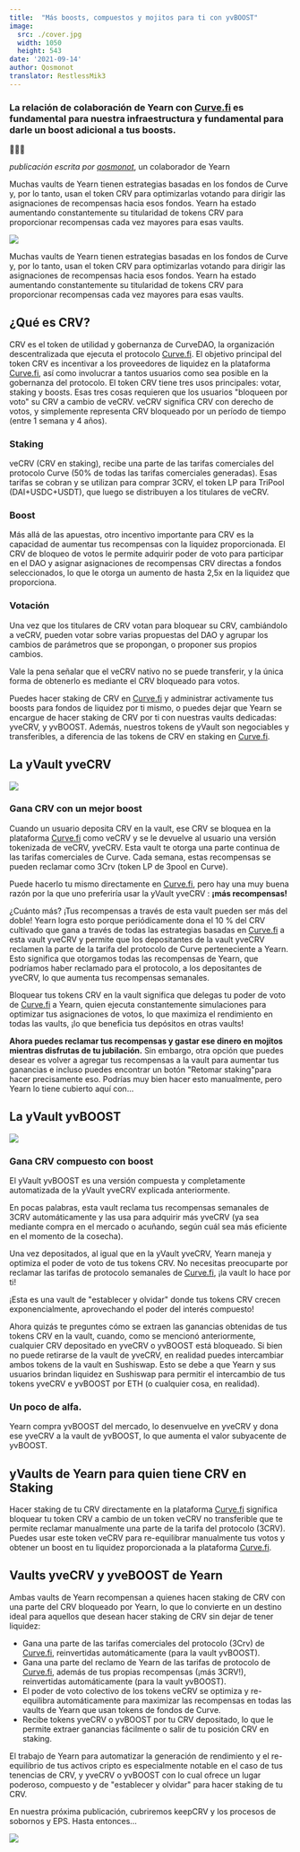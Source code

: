 ```yaml
---
title:  "Más boosts, compuestos y mojitos para ti con yvBOOST"
image:
  src: ./cover.jpg
  width: 1050
  height: 543
date: '2021-09-14'
author: Qosmonot
translator: RestlessMik3
---
```


### La relación de colaboración de Yearn con [Curve.fi](http://curve.fi/) es fundamental para nuestra infraestructura y fundamental para darle un boost adicional a tus boosts.

🔵🤝🌈

_publicación escrita por_ [_qosmonot_](http://twitter.com/qosmonot), un colaborador de Yearn

Muchas vaults de Yearn tienen estrategias basadas en los fondos de Curve y, por lo tanto, usan el token CRV para optimizarlas votando para dirigir las asignaciones de recompensas hacia esos fondos. Yearn ha estado aumentando constantemente su titularidad de tokens CRV para proporcionar recompensas cada vez mayores para esas vaults.

![](image1.jpg?w=1050&h=651)

Muchas vaults de Yearn tienen estrategias basadas en los fondos de Curve y, por lo tanto, usan el token CRV para optimizarlas votando para dirigir las asignaciones de recompensas hacia esos fondos. Yearn ha estado aumentando constantemente su titularidad de tokens CRV para proporcionar recompensas cada vez mayores para esas vaults.

## ¿Qué es CRV?

CRV es el token de utilidad y gobernanza de CurveDAO, la organización descentralizada que ejecuta el protocolo [Curve.fi](http://curve.fi/). El objetivo principal del token CRV es incentivar a los proveedores de liquidez en la plataforma [Curve.fi](http://curve.fi/), así como involucrar a tantos usuarios como sea posible en la gobernanza del protocolo. El token CRV tiene tres usos principales: votar, staking y boosts. Esas tres cosas requieren que los usuarios "bloqueen por voto" su CRV a cambio de veCRV. veCRV significa CRV con derecho de votos, y simplemente representa CRV bloqueado por un período de tiempo (entre 1 semana y 4 años).

### Staking

veCRV (CRV en staking), recibe una parte de las tarifas comerciales del protocolo Curve (50% de todas las tarifas comerciales generadas). Esas tarifas se cobran y se utilizan para comprar 3CRV, el token LP para TriPool (DAI+USDC+USDT), que luego se distribuyen a los titulares de veCRV.

### Boost

Más allá de las apuestas, otro incentivo importante para CRV es la capacidad de aumentar tus recompensas con la liquidez proporcionada. El CRV de bloqueo de votos le permite adquirir poder de voto para participar en el DAO y asignar asignaciones de recompensas CRV directas a fondos seleccionados, lo que le otorga un aumento de hasta 2,5x en la liquidez que proporciona.

### Votación

Una vez que los titulares de CRV votan para bloquear su CRV, cambiándolo a veCRV, pueden votar sobre varias propuestas del DAO y agrupar los cambios de parámetros que se propongan, o proponer sus propios cambios.

Vale la pena señalar que el veCRV nativo no se puede transferir, y la única forma de obtenerlo es mediante el CRV bloqueado para votos.

Puedes hacer staking de CRV en [Curve.fi](http://curve.fi/) y administrar activamente tus boosts para fondos de liquidez por ti mismo, o puedes dejar que Yearn se encargue de hacer staking de CRV por ti con nuestras vaults dedicadas: yveCRV, y yvBOOST. Además, nuestros tokens de yVault son negociables y transferibles, a diferencia de las tokens de CRV en staking en [Curve.fi](http://curve.fi/).

## La yVault yveCRV 

![](image2.png?w=128&h=128)

### Gana CRV con un mejor boost

Cuando un usuario deposita CRV en la vault, ese CRV se bloquea en la plataforma [Curve.fi](http://curve.fi/) como veCRV y se le devuelve al usuario una versión tokenizada de veCRV, yveCRV. Esta vault te otorga una parte continua de las tarifas comerciales de Curve. Cada semana, estas recompensas se pueden reclamar como 3Crv (token LP de 3pool en Curve).

Puede hacerlo tu mismo directamente en [Curve.fi](http://curve.fi/), pero hay una muy buena razón por la que uno preferiría usar la yVault yveCRV : **¡más recompensas!**

¿Cuánto más? ¡Tus recompensas a través de esta vault pueden ser más del doble! Yearn logra esto porque periódicamente dona el 10 % del CRV cultivado que gana a través de todas las estrategias basadas en [Curve.fi](http://curve.fi/) a esta vault yveCRV y permite que los depositantes de la vault yveCRV reclamen la parte de la tarifa del protocolo de Curve perteneciente a Yearn. Esto significa que otorgamos todas las recompensas de Yearn, que podríamos haber reclamado para el protocolo, a los depositantes de yveCRV, lo que aumenta tus recompensas semanales.

Bloquear tus tokens CRV en la vault significa que delegas tu poder de voto de [Curve.fi](http://curve.fi/) a Yearn, quien ejecuta constantemente simulaciones para optimizar tus asignaciones de votos, lo que maximiza el rendimiento en todas las vaults, ¡lo que beneficia tus depósitos en otras vaults!

**Ahora puedes reclamar tus recompensas y gastar ese dinero en mojitos mientras disfrutas de tu jubilación.** Sin embargo, otra opción que puedes desear es volver a agregar tus recompensas a la vault para aumentar tus ganancias e incluso puedes encontrar un botón "Retomar staking"para hacer precisamente eso. Podrías muy bien hacer esto manualmente, pero Yearn lo tiene cubierto aquí con...

## La yVault yvBOOST 

![](image3.png?w=128&h=128)

### Gana CRV compuesto con boost

El yVault yvBOOST es una versión compuesta y completamente automatizada de la yVault yveCRV explicada anteriormente.

En pocas palabras, esta vault reclama tus recompensas semanales de 3CRV automáticamente y las usa para adquirir más yveCRV (ya sea mediante compra en el mercado o acuñando, según cuál sea más eficiente en el momento de la cosecha).

Una vez depositados, al igual que en la yVault yveCRV, Yearn maneja y optimiza el poder de voto de tus tokens CRV. No necesitas preocuparte por reclamar las tarifas de protocolo semanales de [Curve.fi](http://curve.fi/), ¡la vault lo hace por ti!

¡Esta es una vault de "establecer y olvidar" donde tus tokens CRV crecen exponencialmente, aprovechando el poder del interés compuesto!

Ahora quizás te preguntes cómo se extraen las ganancias obtenidas de tus tokens CRV en la vault, cuando, como se mencionó anteriormente, cualquier CRV depositado en yveCRV o yvBOOST está bloqueado. Si bien no puede retirarse de la vault de yveCRV, en realidad puedes intercambiar ambos tokens de la vault en Sushiswap. Esto se debe a que Yearn y sus usuarios brindan liquidez en Sushiswap para permitir el intercambio de tus tokens yveCRV e yvBOOST por ETH (o cualquier cosa, en realidad).

### Un poco de alfa.

Yearn compra yvBOOST del mercado, lo desenvuelve en yveCRV y dona ese yveCRV a la vault de yvBOOST, lo que aumenta el valor subyacente de yvBOOST.

## yVaults de Yearn para quien tiene CRV en Staking

Hacer staking de tu CRV directamente en la plataforma [Curve.fi](http://curve.fi/) significa bloquear tu token CRV a cambio de un token veCRV no transferible que te permite reclamar manualmente una parte de la tarifa del protocolo (3CRV). Puedes usar este token veCRV para re-equilibrar manualmente tus votos y obtener un boost en tu liquidez proporcionada a la plataforma [Curve.fi](http://curve.fi/).

## Vaults yveCRV y yveBOOST de Yearn

Ambas vaults de Yearn recompensan a quienes hacen staking de CRV con una parte del CRV bloqueado por Yearn, lo que lo convierte en un destino ideal para aquellos que desean hacer staking de CRV sin dejar de tener liquidez:

-   Gana una parte de las tarifas comerciales del protocolo (3Crv) de [Curve.fi](http://curve.fi/), reinvertidas automáticamente (para la vault yvBOOST).
-   Gana una parte del reclamo de Yearn de las tarifas de protocolo de [Curve.fi](http://curve.fi/), además de tus propias recompensas (¡más 3CRV!), reinvertidas automáticamente (para la vault yvBOOST).
-   El poder de voto colectivo de los tokens veCRV se optimiza y re-equilibra automáticamente para maximizar las recompensas en todas las vaults de Yearn que usan tokens de fondos de Curve.
-   Recibe tokens yveCRV o yvBOOST por tu CRV depositado, lo que le permite extraer ganancias fácilmente o salir de tu posición CRV en staking.

El trabajo de Yearn para automatizar la generación de rendimiento y el re-equilibrio de tus activos cripto es especialmente notable en el caso de tus tenencias de CRV, y yveCRV o yvBOOST con lo cual ofrece un lugar poderoso, compuesto y de "establecer y olvidar" para hacer staking de tu CRV.

En nuestra próxima publicación, cubriremos keepCRV y los procesos de sobornos y EPS. Hasta entonces…

![](image4.jpg?w=1050&h=543)
